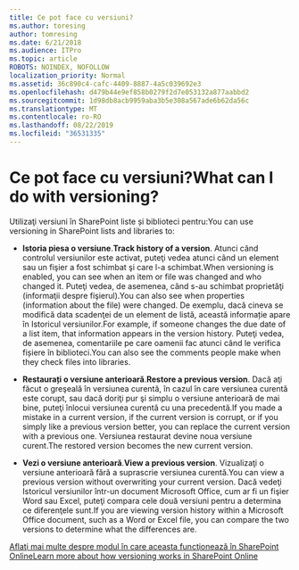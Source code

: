 ```yaml
---
title: Ce pot face cu versiuni?
ms.author: toresing
author: tomresing
ms.date: 6/21/2018
ms.audience: ITPro
ms.topic: article
ROBOTS: NOINDEX, NOFOLLOW
localization_priority: Normal
ms.assetid: 36c890c4-cafc-4409-8887-4a5c039692e3
ms.openlocfilehash: d479b44e9ef858b0279f2d7e053132a877aabbd2
ms.sourcegitcommit: 1d98db8acb9959aba3b5e308a567ade6b62da56c
ms.translationtype: MT
ms.contentlocale: ro-RO
ms.lasthandoff: 08/22/2019
ms.locfileid: "36531335"
---
```

# <a name="what-can-i-do-with-versioning"></a><span data-ttu-id="58a11-102">Ce pot face cu versiuni?</span><span class="sxs-lookup"><span data-stu-id="58a11-102">What can I do with versioning?</span></span>

<span data-ttu-id="58a11-103">Utilizaţi versiuni în SharePoint liste și biblioteci pentru:</span><span class="sxs-lookup"><span data-stu-id="58a11-103">You can use versioning in SharePoint lists and libraries to:</span></span>
  
- <span data-ttu-id="58a11-104">**Istoria piesa o versiune**.</span><span class="sxs-lookup"><span data-stu-id="58a11-104">**Track history of a version**.</span></span> <span data-ttu-id="58a11-105">Atunci când controlul versiunilor este activat, puteţi vedea atunci când un element sau un fişier a fost schimbat şi care l-a schimbat.</span><span class="sxs-lookup"><span data-stu-id="58a11-105">When versioning is enabled, you can see when an item or file was changed and who changed it.</span></span> <span data-ttu-id="58a11-106">Puteţi vedea, de asemenea, când s-au schimbat proprietăţi (informaţii despre fişierul).</span><span class="sxs-lookup"><span data-stu-id="58a11-106">You can also see when properties (information about the file) were changed.</span></span> <span data-ttu-id="58a11-107">De exemplu, dacă cineva se modifică data scadenţei de un element de listă, această informație apare în Istoricul versiunilor.</span><span class="sxs-lookup"><span data-stu-id="58a11-107">For example, if someone changes the due date of a list item, that information appears in the version history.</span></span> <span data-ttu-id="58a11-108">Puteţi vedea, de asemenea, comentariile pe care oamenii fac atunci când le verifica fișiere în biblioteci.</span><span class="sxs-lookup"><span data-stu-id="58a11-108">You can also see the comments people make when they check files into libraries.</span></span> 
    
- <span data-ttu-id="58a11-109">**Restaurați o versiune anterioară**.</span><span class="sxs-lookup"><span data-stu-id="58a11-109">**Restore a previous version**.</span></span> <span data-ttu-id="58a11-110">Dacă aţi făcut o greşeală în versiunea curentă, în cazul în care versiunea curentă este corupt, sau dacă doriţi pur şi simplu o versiune anterioară de mai bine, puteţi înlocui versiunea curentă cu una precedentă.</span><span class="sxs-lookup"><span data-stu-id="58a11-110">If you made a mistake in a current version, if the current version is corrupt, or if you simply like a previous version better, you can replace the current version with a previous one.</span></span> <span data-ttu-id="58a11-111">Versiunea restaurat devine noua versiune curent.</span><span class="sxs-lookup"><span data-stu-id="58a11-111">The restored version becomes the new current version.</span></span> 
    
- <span data-ttu-id="58a11-112">**Vezi o versiune anterioară**.</span><span class="sxs-lookup"><span data-stu-id="58a11-112">**View a previous version**.</span></span> <span data-ttu-id="58a11-113">Vizualizaţi o versiune anterioară fără a suprascrie versiunea curentă.</span><span class="sxs-lookup"><span data-stu-id="58a11-113">You can view a previous version without overwriting your current version.</span></span> <span data-ttu-id="58a11-114">Dacă vedeţi Istoricul versiunilor într-un document Microsoft Office, cum ar fi un fişier Word sau Excel, puteţi compara cele două versiuni pentru a determina ce diferenţele sunt.</span><span class="sxs-lookup"><span data-stu-id="58a11-114">If you are viewing version history within a Microsoft Office document, such as a Word or Excel file, you can compare the two versions to determine what the differences are.</span></span> 
    
[<span data-ttu-id="58a11-115">Aflaţi mai multe despre modul în care aceasta funcţionează în SharePoint Online</span><span class="sxs-lookup"><span data-stu-id="58a11-115">Learn more about how versioning works in SharePoint Online</span></span>](https://go.microsoft.com/fwlink/?linkid=875710)
  

